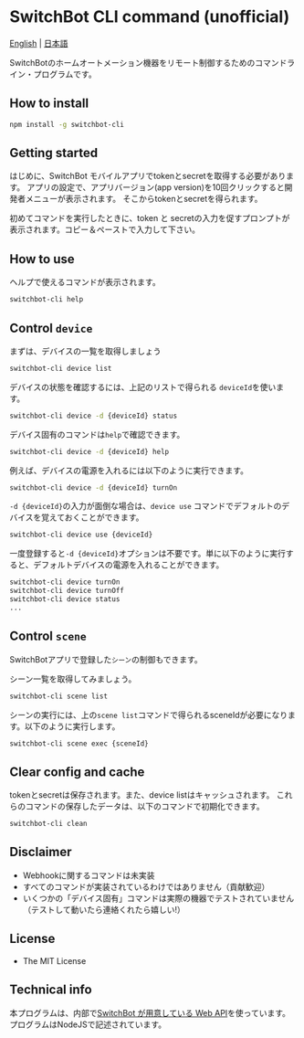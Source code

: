 
# SwitchBot CLI command (unofficial)
[English](README.md) | [日本語](README.ja.md)

SwitchBotのホームオートメーション機器をリモート制御するためのコマンドライン・プログラムです。

## How to install

```bash
npm install -g switchbot-cli
```

## Getting started

はじめに、SwitchBot モバイルアプリでtokenとsecretを取得する必要があります。
アプリの設定で、アプリバージョン(app version)を10回クリックすると開発者メニューが表示されます。
そこからtokenとsecretを得られます。


初めてコマンドを実行したときに、token と secretの入力を促すプロンプトが表示されます。コピー＆ペーストで入力して下さい。


## How to use

ヘルプで使えるコマンドが表示されます。

```bash
switchbot-cli help
```

## Control `device`

まずは、デバイスの一覧を取得しましょう

```bash
switchbot-cli device list
```

デバイスの状態を確認するには、上記のリストで得られる ``deviceId``を使います。

```bash
switchbot-cli device -d {deviceId} status
```

デバイス固有のコマンドは``help``で確認できます。

```bash
switchbot-cli device -d {deviceId} help
```

例えば、デバイスの電源を入れるには以下のように実行できます。

```bash
switchbot-cli device -d {deviceId} turnOn
```

``-d {deviceId}``の入力が面倒な場合は、``device use`` コマンドでデフォルトのデバイスを覚えておくことができます。

```bash
switchbot-cli device use {deviceId}
```

一度登録すると``-d {deviceId}``オプションは不要です。単に以下のように実行すると、デフォルトデバイスの電源を入れることができます。

```bash
switchbot-cli device turnOn
switchbot-cli device turnOff
switchbot-cli device status
...
```

## Control `scene`

SwitchBotアプリで登録した`シーン`の制御もできます。

シーン一覧を取得してみましょう。

```bash
switchbot-cli scene list
```

シーンの実行には、上の``scene list``コマンドで得られるsceneIdが必要になります。以下のように実行します。

```bash
switchbot-cli scene exec {sceneId}
```

## Clear config and cache

tokenとsecretは保存されます。また、device listはキャッシュされます。
これらのコマンドの保存したデータは、以下のコマンドで初期化できます。

```bash
switchbot-cli clean
```

## Disclaimer

- Webhookに関するコマンドは未実装
- すべてのコマンドが実装されているわけではありません（貢献歓迎）
- いくつかの「デバイス固有」コマンドは実際の機器でテストされていません（テストして動いたら連絡くれたら嬉しい!）

## License

- The MIT License

## Technical info

本プログラムは、内部で[SwitchBot が用意している Web API](https://github.com/OpenWonderLabs/SwitchBotAPI)を使っています。
プログラムはNodeJSで記述されています。

